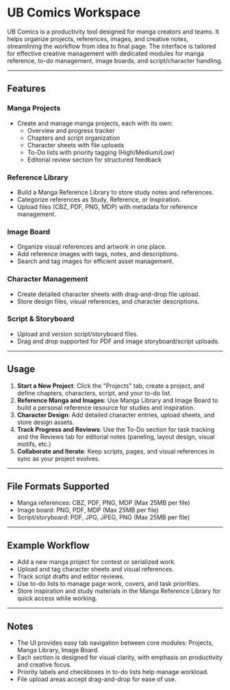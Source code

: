 # UB Comics Workspace

UB Comics is a productivity tool designed for manga creators and teams. It helps organize projects, references, images, and creative notes, streamlining the workflow from idea to final page. The interface is tailored for effective creative management with dedicated modules for manga reference, to-do management, image boards, and script/character handling.

---

## Features

### Manga Projects
- Create and manage manga projects, each with its own:
  - Overview and progress tracker
  - Chapters and script organization
  - Character sheets with file uploads
  - To-Do lists with priority tagging (High/Medium/Low)
  - Editorial review section for structured feedback

### Reference Library
- Build a Manga Reference Library to store study notes and references.
- Categorize references as Study, Reference, or Inspiration.
- Upload files (CBZ, PDF, PNG, MDP) with metadata for reference management.

### Image Board
- Organize visual references and artwork in one place.
- Add reference images with tags, notes, and descriptions.
- Search and tag images for efficient asset management.

### Character Management
- Create detailed character sheets with drag-and-drop file upload.
- Store design files, visual references, and character descriptions.

### Script & Storyboard
- Upload and version script/storyboard files.
- Drag and drop supported for PDF and image storyboard/script uploads.

---

## Usage

1. **Start a New Project**: Click the "Projects" tab, create a project, and define chapters, characters, script, and your to-do list.
2. **Reference Manga and Images**: Use Manga Library and Image Board to build a personal reference resource for studies and inspiration.
3. **Character Design**: Add detailed character entries, upload sheets, and store design assets.
4. **Track Progress and Reviews**: Use the To-Do section for task tracking and the Reviews tab for editorial notes (paneling, layout design, visual motifs, etc.)
5. **Collaborate and Iterate**: Keep scripts, pages, and visual references in sync as your project evolves.

---

## File Formats Supported
- Manga references: CBZ, PDF, PNG, MDP (Max 25MB per file)
- Image board: PNG, PDF, MDP (Max 25MB per file)
- Script/storyboard: PDF, JPG, JPEG, PNG (Max 25MB per file)

---

## Example Workflow

- Add a new manga project for contest or serialized work.
- Upload and tag character sheets and visual references.
- Track script drafts and editor reviews.
- Use to-do lists to manage page work, covers, and task priorities.
- Store inspiration and study materials in the Manga Reference Library for quick access while working.

---

## Notes

- The UI provides easy tab navigation between core modules: Projects, Manga Library, Image Board.
- Each section is designed for visual clarity, with emphasis on productivity and creative focus.
- Priority labels and checkboxes in to-do lists help manage workload.
- File upload areas accept drag-and-drop for ease of use.
